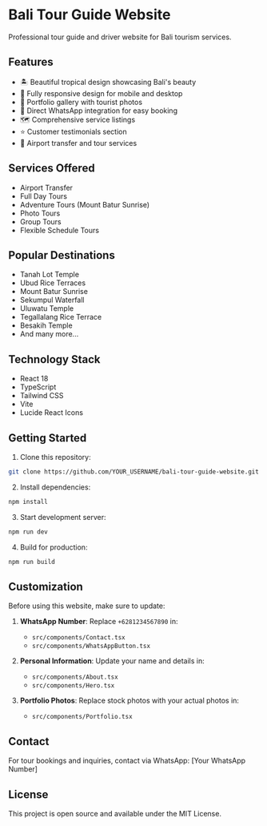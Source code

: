 # Bali Tour Guide Website

Professional tour guide and driver website for Bali tourism services.

## Features

- 🏝️ Beautiful tropical design showcasing Bali's beauty
- 📱 Fully responsive design for mobile and desktop
- 📸 Portfolio gallery with tourist photos
- 💬 Direct WhatsApp integration for easy booking
- 🗺️ Comprehensive service listings
- ⭐ Customer testimonials section
- 🚗 Airport transfer and tour services

## Services Offered

- Airport Transfer
- Full Day Tours
- Adventure Tours (Mount Batur Sunrise)
- Photo Tours
- Group Tours
- Flexible Schedule Tours

## Popular Destinations

- Tanah Lot Temple
- Ubud Rice Terraces
- Mount Batur Sunrise
- Sekumpul Waterfall
- Uluwatu Temple
- Tegallalang Rice Terrace
- Besakih Temple
- And many more...

## Technology Stack

- React 18
- TypeScript
- Tailwind CSS
- Vite
- Lucide React Icons

## Getting Started

1. Clone this repository:
```bash
git clone https://github.com/YOUR_USERNAME/bali-tour-guide-website.git
```

2. Install dependencies:
```bash
npm install
```

3. Start development server:
```bash
npm run dev
```

4. Build for production:
```bash
npm run build
```

## Customization

Before using this website, make sure to update:

1. **WhatsApp Number**: Replace `+6281234567890` in:
   - `src/components/Contact.tsx`
   - `src/components/WhatsAppButton.tsx`

2. **Personal Information**: Update your name and details in:
   - `src/components/About.tsx`
   - `src/components/Hero.tsx`

3. **Portfolio Photos**: Replace stock photos with your actual photos in:
   - `src/components/Portfolio.tsx`

## Contact

For tour bookings and inquiries, contact via WhatsApp: [Your WhatsApp Number]

## License

This project is open source and available under the MIT License.